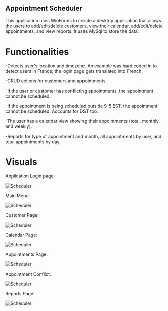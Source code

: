 ## Appointment Scheduler
This application uses WinForms to create a desktop application that allows the users to add/edit/delete customers, view their calendar, add/edit/delete appointments, and view reports.
It uses MySql to store the data.

# Functionalities
-Detects user's location and timezone. An example was hard coded in to detect users in France; the login page gets translated into French.

-CRUD actions for customers and appointments.

-If the user or customer has conflicting appointments, the appointment cannot be scheduled.

-If the appointment is being scheduled outside 9-5 EST, the appointment cannot be scheduled. Accounts for DST too.

-The user has a calendar view showing their appointments (total, monthly, and weekly).

-Reports for type of appointment and month, all appointments by user, and total appointments by day.


# Visuals
Application Login page:

![Scheduler](https://imgur.com/jpzLaQr.jpg)

Main Menu:

![Scheduler](https://imgur.com/uFQ5s4t.jpg)

Customer Page:

![Scheduler](https://imgur.com/NWRwO8G.jpg)

Calendar Page:

![Scheduler](https://imgur.com/0Xh2dbP.jpg)

Appointments Page:

![Scheduler](https://imgur.com/Fdk8GEP.jpg)

Appointment Conflict:

![Scheduler](https://imgur.com/DZHhEWW.jpg)

Reports Page:

![Scheduler](https://imgur.com/XyBz9uF.jpg)
